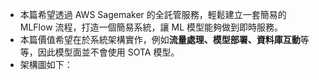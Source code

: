 - 本篇希望透過 AWS Sagemaker 的全託管服務，輕鬆建立一套簡易的 MLFlow 流程，打造一個簡易系統，讓 ML 模型能夠做到即時服務。
- 本篇價值希望在於系統架構實作，例如**流量處理、模型部署、資料庫互動**等等，因此模型面並不會使用 SOTA 模型。
- 架構圖如下：
  
